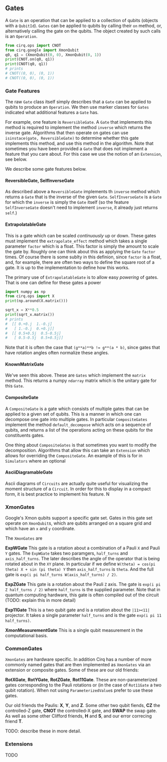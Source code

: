 ## Gates

A ``Gate`` is an operation that can be applied to a collection of 
qubits (objects with a ``QubitId``).  ``Gates`` can be applied
to qubits by calling their ``on`` method, or, alternatively
calling the gate on the qubits.  The object created by such calls
is an ``Operation``.
```python
from cirq.ops import CNOT
from cirq.google import XmonQubit
q0, q1 = (XmonQubit(0, 0), XmonQubit(0, 1))
print(CNOT.on(q0, q1))
print(CNOT(q0, q1))
# prints
# CNOT((0, 0), (0, 1))
# CNOT((0, 0), (0, 1))
```

### Gate Features

The raw ``Gate`` class itself simply describes that a ``Gate``
can be applied to qubits to produce an ``Operation``. We then
use marker classes for ``Gates`` indicated what additional
features a ``Gate`` has.  

For example, one feature is ``ReversibleGate``.  A ``Gate``
that implements this method is required to implement
the method ``inverse`` which returns the inverse gate.
Algorithms that then operate on gates can use 
``isinstace(gate, ReversibleGate)`` to determine whether
this gate implements this method, and use this method
in the algorithm. Note that sometimes you have been provided
a ``Gate`` that does not implement a feature that you care
about.  For this case we use the notion of an ``Extension``,
see below.  

We describe some gate features below.

#### ReversibleGate, SelfInverseGate

As described above a ``ReversibleGate`` implements th
``inverse`` method which returns a ``Gate`` that is the
inverse of the given ``Gate``.  ``SelfInverseGate`` is
a ``Gate`` for which the ``inverse`` is simply the ``Gate``
itself (so the feature ``SelfInverseGate`` doesn't need
to implement ``inverse``, it already just returns ``self``.)

#### ExtrapolatableGate

This is a gate which can be scaled *continuously* up 
or down.  These gates must implement the ``extrapolate_effect``
method which takes a single parameter ``factor`` which 
is a float. This factor is simply the amount to scale
the gate by. Roughly one can think about this as applying the
``Gate`` ``factor`` times.  Of course there is some 
sublty in this definion, since ``factor`` is a float, and,
for example, there are often two ways to define the square
root of a gate.  It is up to the implementation to 
define how this works.

The primary use of ``ExtrapolatableGate`` is to allow
easy *powering* of gates.  That is one can define
for these gates a power
```python
import numpy as np
from cirq.ops import X
print(np.around(X.matrix()))

sqrt_x = X**0.5
print(sqrt_x.matrix())
# prints
#  [[ 0.+0.j  1.-0.j]
#   [ 1.-0.j  0.+0.j]]
#  [[ 0.5+0.5j  0.5-0.5j]
#   [ 0.5-0.5j  0.5+0.5j]]
```

Note that it is often the case that ``(g**a)**b != g**(a * b)``,
since gates that have rotation angles often normalize these 
angles.

#### KnownMatrixGate

We've seen this above.  These are ``Gates`` which implement
the ``matrix`` method. This returns a numpy ``ndarray`` matrix
which is the unitary gate for this ``Gate``.

#### CompositeGate

A ``CompositeGate`` is a gate which consists of multiple gates
that can be applied to a given set of qubits.  This is a manner
in which one can decompose one gate into multiple gates.  In
particular ``CompositeGates`` implement the method 
``default_decompose`` which acts on a sequence of qubits, and
returns a list of the operations acting on these qubits for
the constituents gates.  

One thing about ``CompositeGates`` is that sometimes you want
to modify the decomposition.  Algorithms that allow this can
take an ``Extension`` which allows for overriding the 
``CompositeGate``.  An example of this is for in 
``Simulators`` where an optional 

#### AsciiDiagramableGate

Ascii diagrams of ``Circuits`` are actually quite useful for 
visualizing the moment structure of a ``Circuit``. In order
for this to display in a compact form, it is best practice
to implement his feature. N

### XmonGates

Google's Xmon qubits support a specific gate set. Gates
in this gate set operate on ``XmonQubit``s, which are qubits
arranged on a square grid and which have an ``x`` and ``y``
coordinate.

The ``XmonGates`` are

**ExpWGate** This gate is a rotation about a combination of
a Pauli `X` and Pauli `Y` gates.  The ``ExpWGate`` takes
two paramgers, ``half_turns`` and ``axis_half_turns``.  The
later describes the angle of the operator that is being
rotated about in the ``XY`` plane.  In particular if we define
``W(theta) = cos(pi theta) X + sin (pi theta) Y`` then
``axis_half_turns`` is ``theta``.  And the full gate is
``exp(i pi half_turns W(axis_half_turns) / 2)``.

**ExpZGate** This gate is a rotation about the Pauli ``Z``
axis.  The gate is ``exp(i pi Z half_turns / 2)`` where
``half_turns`` is the supplied parameter.  Note that in 
quantum computing hardware, this gate is often compiled
out of the circuit (TODO: explain this in more detail)

**Exp11Gate** This is a two qubit gate and is a rotation
about the ``|11><11|`` projector.  It takes a single parameter 
``half_turns`` and is the gate ``exp(i pi 11 half_turns)``.

**XmonMeasurementGate** This is a single qubit measurement
in the computational basis. 

### CommonGates

``XmonGates`` are hardware specific.  In addition Cirq has a
number of more commonly named gates that are then implemented
as ``XmonGates`` via an extension or composite gates.  Some
of these are our old friends:

**RotXGate**, **RotYGate**, **RotZGate**, **Rot11Gate**. 
These are non-parameterized gates corresponding to the 
Pauli rotations or (in the case of ``Rot11Gate`` a two
qubit rotation).  When not using ``ParameterizedValue``s
prefer to use these gates.

Our old friends the Paulis: **X**, **Y**, and **Z**. 
Some other two qubit fiends, **CZ** the controlled-Z gate,
**CNOT** the controlled-X gate, and **SWAP** the swap gate.
As well as some other Clifford friends, **H** and **S**,
and our error correcing friend **T**.

TODO: describe these in more detail.  

### Extensions

TODO
